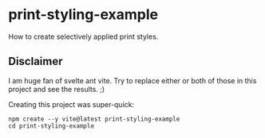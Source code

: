 # print-styling-example

How to create selectively applied print styles.

## Disclaimer
I am huge fan of svelte ant vite. Try to replace either or both of those in this project and see the results. ;)

Creating this project was super-quick: 
```
npm create --y vite@latest print-styling-example
cd print-styling-example
```
